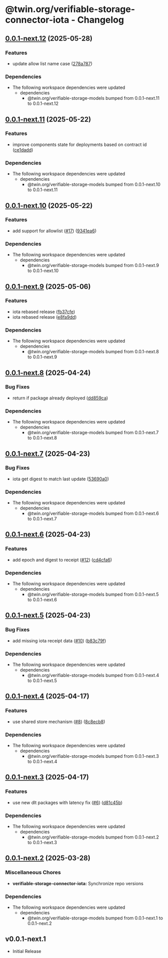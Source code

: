 # @twin.org/verifiable-storage-connector-iota - Changelog

## [0.0.1-next.12](https://github.com/twinfoundation/verifiable-storage/compare/verifiable-storage-connector-iota-v0.0.1-next.11...verifiable-storage-connector-iota-v0.0.1-next.12) (2025-05-28)


### Features

* update allow list name case ([278a787](https://github.com/twinfoundation/verifiable-storage/commit/278a787e96864c95438f87adaac6f2fc8b6bebcd))


### Dependencies

* The following workspace dependencies were updated
  * dependencies
    * @twin.org/verifiable-storage-models bumped from 0.0.1-next.11 to 0.0.1-next.12

## [0.0.1-next.11](https://github.com/twinfoundation/verifiable-storage/compare/verifiable-storage-connector-iota-v0.0.1-next.10...verifiable-storage-connector-iota-v0.0.1-next.11) (2025-05-22)


### Features

* improve components state for deployments based on contract id ([ce1dadd](https://github.com/twinfoundation/verifiable-storage/commit/ce1daddeda4a37d5becd49803475ece2a5c01a07))


### Dependencies

* The following workspace dependencies were updated
  * dependencies
    * @twin.org/verifiable-storage-models bumped from 0.0.1-next.10 to 0.0.1-next.11

## [0.0.1-next.10](https://github.com/twinfoundation/verifiable-storage/compare/verifiable-storage-connector-iota-v0.0.1-next.9...verifiable-storage-connector-iota-v0.0.1-next.10) (2025-05-22)


### Features

* add support for allowlist ([#17](https://github.com/twinfoundation/verifiable-storage/issues/17)) ([9341ea6](https://github.com/twinfoundation/verifiable-storage/commit/9341ea6b95dfbf2a5dc70a53e5979d7d0e8b2de6))


### Dependencies

* The following workspace dependencies were updated
  * dependencies
    * @twin.org/verifiable-storage-models bumped from 0.0.1-next.9 to 0.0.1-next.10

## [0.0.1-next.9](https://github.com/twinfoundation/verifiable-storage/compare/verifiable-storage-connector-iota-v0.0.1-next.8...verifiable-storage-connector-iota-v0.0.1-next.9) (2025-05-06)


### Features

* iota rebased release ([fb37cfe](https://github.com/twinfoundation/verifiable-storage/commit/fb37cfec62abe862bcb9b2285564b8ee6e59849b))
* iota rebased release ([e8fa9dd](https://github.com/twinfoundation/verifiable-storage/commit/e8fa9dd2a8a9c375ffc465f9b5c2048f6b0dca47))


### Dependencies

* The following workspace dependencies were updated
  * dependencies
    * @twin.org/verifiable-storage-models bumped from 0.0.1-next.8 to 0.0.1-next.9

## [0.0.1-next.8](https://github.com/twinfoundation/verifiable-storage/compare/verifiable-storage-connector-iota-v0.0.1-next.7...verifiable-storage-connector-iota-v0.0.1-next.8) (2025-04-24)


### Bug Fixes

* return if package already deployed ([dd859ca](https://github.com/twinfoundation/verifiable-storage/commit/dd859caadb7fa8323e214f6920e61e96202b4039))


### Dependencies

* The following workspace dependencies were updated
  * dependencies
    * @twin.org/verifiable-storage-models bumped from 0.0.1-next.7 to 0.0.1-next.8

## [0.0.1-next.7](https://github.com/twinfoundation/verifiable-storage/compare/verifiable-storage-connector-iota-v0.0.1-next.6...verifiable-storage-connector-iota-v0.0.1-next.7) (2025-04-23)


### Bug Fixes

* iota get digest to match last update ([53690a0](https://github.com/twinfoundation/verifiable-storage/commit/53690a0ffa9d38a69d184c90f975cc67199a5808))


### Dependencies

* The following workspace dependencies were updated
  * dependencies
    * @twin.org/verifiable-storage-models bumped from 0.0.1-next.6 to 0.0.1-next.7

## [0.0.1-next.6](https://github.com/twinfoundation/verifiable-storage/compare/verifiable-storage-connector-iota-v0.0.1-next.5...verifiable-storage-connector-iota-v0.0.1-next.6) (2025-04-23)


### Features

* add epoch and digest to receipt ([#12](https://github.com/twinfoundation/verifiable-storage/issues/12)) ([cd4cfa6](https://github.com/twinfoundation/verifiable-storage/commit/cd4cfa6bee19ee9b9896447d0b773bffd57fddf1))


### Dependencies

* The following workspace dependencies were updated
  * dependencies
    * @twin.org/verifiable-storage-models bumped from 0.0.1-next.5 to 0.0.1-next.6

## [0.0.1-next.5](https://github.com/twinfoundation/verifiable-storage/compare/verifiable-storage-connector-iota-v0.0.1-next.4...verifiable-storage-connector-iota-v0.0.1-next.5) (2025-04-23)


### Bug Fixes

* add missing iota receipt data ([#10](https://github.com/twinfoundation/verifiable-storage/issues/10)) ([b83c79f](https://github.com/twinfoundation/verifiable-storage/commit/b83c79fb453bb45af7c347dd7688eddbafdb442e))


### Dependencies

* The following workspace dependencies were updated
  * dependencies
    * @twin.org/verifiable-storage-models bumped from 0.0.1-next.4 to 0.0.1-next.5

## [0.0.1-next.4](https://github.com/twinfoundation/verifiable-storage/compare/verifiable-storage-connector-iota-v0.0.1-next.3...verifiable-storage-connector-iota-v0.0.1-next.4) (2025-04-17)


### Features

* use shared store mechanism ([#8](https://github.com/twinfoundation/verifiable-storage/issues/8)) ([8c8ecb8](https://github.com/twinfoundation/verifiable-storage/commit/8c8ecb83d32431952c594ea23d37040991f5b4d3))


### Dependencies

* The following workspace dependencies were updated
  * dependencies
    * @twin.org/verifiable-storage-models bumped from 0.0.1-next.3 to 0.0.1-next.4

## [0.0.1-next.3](https://github.com/twinfoundation/verifiable-storage/compare/verifiable-storage-connector-iota-v0.0.1-next.2...verifiable-storage-connector-iota-v0.0.1-next.3) (2025-04-17)


### Features

* use new dlt packages with latency fix ([#6](https://github.com/twinfoundation/verifiable-storage/issues/6)) ([d81c45b](https://github.com/twinfoundation/verifiable-storage/commit/d81c45bce035864a41bbd498815169d7257fbcb8))


### Dependencies

* The following workspace dependencies were updated
  * dependencies
    * @twin.org/verifiable-storage-models bumped from 0.0.1-next.2 to 0.0.1-next.3

## [0.0.1-next.2](https://github.com/twinfoundation/verifiable-storage/compare/verifiable-storage-connector-iota-v0.0.1-next.1...verifiable-storage-connector-iota-v0.0.1-next.2) (2025-03-28)


### Miscellaneous Chores

* **verifiable-storage-connector-iota:** Synchronize repo versions


### Dependencies

* The following workspace dependencies were updated
  * dependencies
    * @twin.org/verifiable-storage-models bumped from 0.0.1-next.1 to 0.0.1-next.2

## v0.0.1-next.1

- Initial Release
